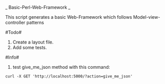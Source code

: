 _ Basic-Perl-Web-Framework _

This script generates a basic Web-Framework which follows Model-view-controller patterns

#Todo#
1. Create a layout file.
2. Add some tests.

#Info#
1. test give_me_json method with this command:
```
curl -X GET 'http://localhost:5000/?action=give_me_json'
```
